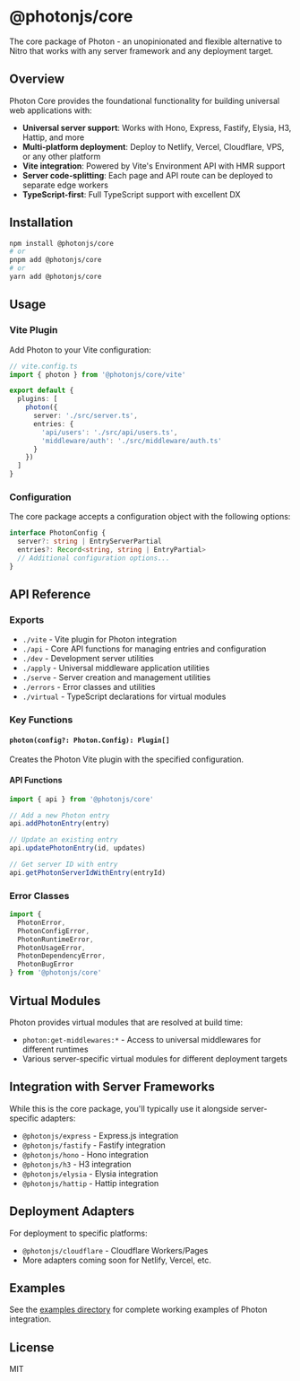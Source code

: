 # @photonjs/core

The core package of Photon - an unopinionated and flexible alternative to Nitro that works with any server framework and any deployment target.

## Overview

Photon Core provides the foundational functionality for building universal web applications with:
- **Universal server support**: Works with Hono, Express, Fastify, Elysia, H3, Hattip, and more
- **Multi-platform deployment**: Deploy to Netlify, Vercel, Cloudflare, VPS, or any other platform
- **Vite integration**: Powered by Vite's Environment API with HMR support
- **Server code-splitting**: Each page and API route can be deployed to separate edge workers
- **TypeScript-first**: Full TypeScript support with excellent DX

## Installation

```bash
npm install @photonjs/core
# or
pnpm add @photonjs/core
# or
yarn add @photonjs/core
```

## Usage

### Vite Plugin

Add Photon to your Vite configuration:

```ts
// vite.config.ts
import { photon } from '@photonjs/core/vite'

export default {
  plugins: [
    photon({
      server: './src/server.ts',
      entries: {
        'api/users': './src/api/users.ts',
        'middleware/auth': './src/middleware/auth.ts'
      }
    })
  ]
}
```

### Configuration

The core package accepts a configuration object with the following options:

```ts
interface PhotonConfig {
  server?: string | EntryServerPartial
  entries?: Record<string, string | EntryPartial>
  // Additional configuration options...
}
```

## API Reference

### Exports

- `./vite` - Vite plugin for Photon integration
- `./api` - Core API functions for managing entries and configuration
- `./dev` - Development server utilities
- `./apply` - Universal middleware application utilities
- `./serve` - Server creation and management utilities
- `./errors` - Error classes and utilities
- `./virtual` - TypeScript declarations for virtual modules

### Key Functions

#### `photon(config?: Photon.Config): Plugin[]`

Creates the Photon Vite plugin with the specified configuration.

#### API Functions

```ts
import { api } from '@photonjs/core'

// Add a new Photon entry
api.addPhotonEntry(entry)

// Update an existing entry
api.updatePhotonEntry(id, updates)

// Get server ID with entry
api.getPhotonServerIdWithEntry(entryId)
```

### Error Classes

```ts
import {
  PhotonError,
  PhotonConfigError,
  PhotonRuntimeError,
  PhotonUsageError,
  PhotonDependencyError,
  PhotonBugError
} from '@photonjs/core'
```

## Virtual Modules

Photon provides virtual modules that are resolved at build time:

- `photon:get-middlewares:*` - Access to universal middlewares for different runtimes
- Various server-specific virtual modules for different deployment targets

## Integration with Server Frameworks

While this is the core package, you'll typically use it alongside server-specific adapters:

- `@photonjs/express` - Express.js integration
- `@photonjs/fastify` - Fastify integration
- `@photonjs/hono` - Hono integration
- `@photonjs/h3` - H3 integration
- `@photonjs/elysia` - Elysia integration
- `@photonjs/hattip` - Hattip integration

## Deployment Adapters

For deployment to specific platforms:

- `@photonjs/cloudflare` - Cloudflare Workers/Pages
- More adapters coming soon for Netlify, Vercel, etc.

## Examples

See the [examples directory](../../example) for complete working examples of Photon integration.

## License

MIT
